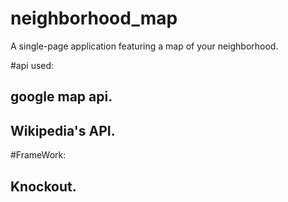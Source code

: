 # neighborhood_map
A single-page application featuring a map of your neighborhood.

#api used:
<h2>google map api.</h2>
<h2> Wikipedia's API.</h2>

#FrameWork:
<h2>Knockout.</h2>
